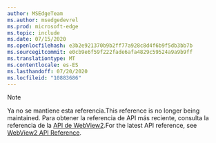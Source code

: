 ```yaml
---
author: MSEdgeTeam
ms.author: msedgedevrel
ms.prod: microsoft-edge
ms.topic: include
ms.date: 07/15/2020
ms.openlocfilehash: e3b2e921370b9b2ff77a928c8d4f6b9f5db3bb7b
ms.sourcegitcommit: e0cb9e6f59f222fade6afa4829c59524a9a9b9ff
ms.translationtype: MT
ms.contentlocale: es-ES
ms.lasthandoff: 07/20/2020
ms.locfileid: "10883686"
---
```

> [!NOTE]
> <span data-ttu-id="61f4e-101">Ya no se mantiene esta referencia.</span><span class="sxs-lookup"><span data-stu-id="61f4e-101">This reference is no longer being maintained.</span></span> <span data-ttu-id="61f4e-102">Para obtener la referencia de API más reciente, consulta la referencia de la [API de WebView2][WebView2APIReference].</span><span class="sxs-lookup"><span data-stu-id="61f4e-102">For the latest API reference, see [WebView2 API Reference][WebView2APIReference].</span></span>

<!-- image links -->  

<!-- links -->  

[WebView2APIReference]: /microsoft-edge/webview2/webview2-api-reference "Referencia de la API de WebView2" 

